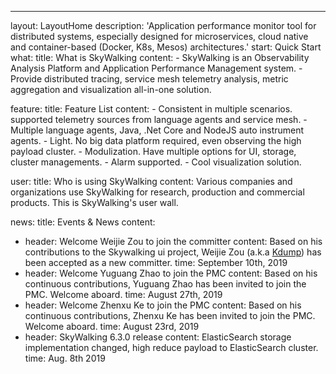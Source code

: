 ---
layout: LayoutHome
description: 'Application performance monitor tool for distributed systems, especially designed for microservices, cloud native and container-based (Docker, K8s, Mesos) architectures.'
start: Quick Start
what:
  title: What is SkyWalking
  content:
    - SkyWalking is an Observability Analysis Platform and Application Performance Management system.
    - Provide distributed tracing, service mesh telemetry analysis, metric aggregation and visualization all-in-one solution.

feature:
  title: Feature List
  content:
    - Consistent in multiple scenarios. supported telemetry sources from language agents and service mesh.
    - Multiple language agents, Java, .Net Core and NodeJS auto instrument agents.
    - Light. No big data platform required, even observing the high payload cluster.
    - Modulization. Have multiple options for UI, storage, cluster managements.
    - Alarm supported.
    - Cool visualization solution.

user:
  title: Who is using SkyWalking
  content: Various companies and organizations use SkyWalking for research, production and commercial products. This is SkyWalking's user wall.

news:
  title: Events & News
  content:
  - header: Welcome Weijie Zou to join the committer
    content: Based on his contributions to the Skywalking ui project, Weijie Zou (a.k.a [Kdump](https://github.com/x22x22)) has been accepted as a new committer.
    time: September 10th, 2019
  - header: Welcome Yuguang Zhao to join the PMC
    content: Based on his continuous contributions, Yuguang Zhao has been invited to join the PMC. Welcome aboard.
    time: August 27th, 2019
  - header: Welcome Zhenxu Ke to join the PMC
    content: Based on his continuous contributions, Zhenxu Ke has been invited to join the PMC. Welcome aboard.
    time: August 23rd, 2019
  - header: SkyWalking 6.3.0 release
    content: ElasticSearch storage implementation changed, high reduce payload to ElasticSearch cluster.
    time: Aug. 8th 2019
